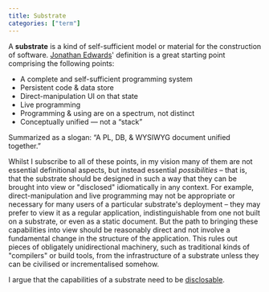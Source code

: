 ```yaml
---
title: Substrate
categories: ["term"]
---
```


A **substrate** is a kind of self-sufficient model or material for the construction of software. 
[Jonathan Edwards](https://alarmingdevelopment.org/)' definition is a great starting point comprising the following points:

* A complete and self-sufficient programming system
* Persistent code & data store
* Direct-manipulation UI on that state
* Live programming
* Programming & using are on a spectrum, not distinct
* Conceptually unified — not a “stack” 

Summarized as a slogan: “A PL, DB, & WYSIWYG document unified together.”

Whilst I subscribe to all of these points, in my vision many of them are not essential definitional aspects, but
instead essential *possibilities* &ndash; that is, that the substrate should be designed in such a way that they can be
brought into view or "disclosed" idiomatically in any context. For example, direct-manipulation and live programming
may not be appropriate or necessary for many users of a particular substrate's deployment &ndash; they may prefer to view
it as a regular application, indistinguishable from one not built on a substrate, or even as a static document.
But the path to bringing
these capabilities into view should be reasonably direct and not involve a fundamental change in the structure of
the application. This rules out pieces of obligately unidirectional machinery, such as traditional kinds of "compilers"
or build tools, from the infrastructure of a substrate unless they can be civilised or incrementalised somehow.

I argue that the capabilities of a substrate need to be [disclosable](/term/disclosable-computing).
